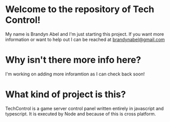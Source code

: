 # Welcome to the repository of Tech Control!

My name is Brandyn Abel and I'm just starting this project.
If you want more information or want to help out I can be reached at brandynabel@gmail.com

# Why isn't there more info here?

I'm working on adding more inforamtion as I can check back soon!

# What kind of project is this?

TechControl is a game server control panel written entirely in javascript and typescript. It is executed by Node and because of this is cross platform.
